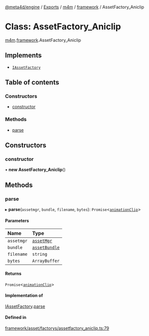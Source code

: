 [@meta4d/engine](../README.md) / [Exports](../modules.md) / [m4m](../modules/m4m.md) / [framework](../modules/m4m.framework.md) / AssetFactory\_Aniclip

# Class: AssetFactory\_Aniclip

[m4m](../modules/m4m.md).[framework](../modules/m4m.framework.md).AssetFactory_Aniclip

## Implements

- [`IAssetFactory`](../interfaces/m4m.framework.IAssetFactory.md)

## Table of contents

### Constructors

- [constructor](m4m.framework.AssetFactory_Aniclip.md#constructor)

### Methods

- [parse](m4m.framework.AssetFactory_Aniclip.md#parse)

## Constructors

### constructor

• **new AssetFactory_Aniclip**()

## Methods

### parse

▸ **parse**(`assetmgr`, `bundle`, `filename`, `bytes`): `Promise`<[`animationClip`](m4m.framework.animationClip.md)\>

#### Parameters

| Name | Type |
| :------ | :------ |
| `assetmgr` | [`assetMgr`](m4m.framework.assetMgr.md) |
| `bundle` | [`assetBundle`](m4m.framework.assetBundle.md) |
| `filename` | `string` |
| `bytes` | `ArrayBuffer` |

#### Returns

`Promise`<[`animationClip`](m4m.framework.animationClip.md)\>

#### Implementation of

[IAssetFactory](../interfaces/m4m.framework.IAssetFactory.md).[parse](../interfaces/m4m.framework.IAssetFactory.md#parse)

#### Defined in

[framework/asset/factorys/assetfactory_aniclip.ts:79](https://github.com/meta4d-me/meta4d-engine/blob/cf6bfe6/src/framework/asset/factorys/assetfactory_aniclip.ts#L79)
